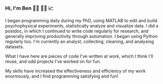 ### Hi, I'm Ben :man_technologist:	:man_scientist: :chart_with_upwards_trend:

I began programming daily during my PhD, using MATLAB to edit and build psychophysical experiments, statistically analyze and visualize data. I did a postdoc, in which I continued to write code regularly for research, and generally improving productivity through automation. I began using Python regularly too. I'm currently an analyst, collecting, cleaning, and analysing datasets.

What I have here are pieces of code I've written at work, which I think I'll reuse, and odd projects I've worked on for fun.

My skills have increased the effectiveness and efficiency of my work enormously, and I find programming satisfying and fun!
